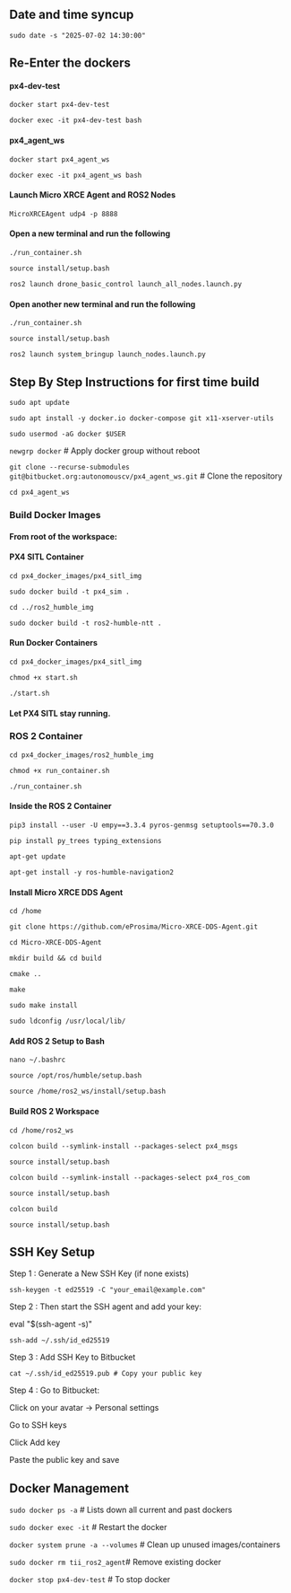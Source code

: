 ## Date and time syncup

`sudo date -s "2025-07-02 14:30:00"`


## Re-Enter the dockers 

#### px4-dev-test

`docker start px4-dev-test`

`docker exec -it px4-dev-test bash`

#### px4_agent_ws

`docker start px4_agent_ws`

`docker exec -it px4_agent_ws bash`

#### Launch Micro XRCE Agent and ROS2 Nodes

`MicroXRCEAgent udp4 -p 8888`

#### Open a new terminal and run the following 

`./run_container.sh`

`source install/setup.bash`

`ros2 launch drone_basic_control launch_all_nodes.launch.py`


#### Open another new terminal and run the following 

`./run_container.sh`

`source install/setup.bash`

`ros2 launch system_bringup launch_nodes.launch.py `


## Step By Step Instructions for first time build

`sudo apt update`

`sudo apt install -y docker.io docker-compose git x11-xserver-utils`

`sudo usermod -aG docker $USER`

`newgrp docker`  # Apply docker group without reboot

`git clone --recurse-submodules git@bitbucket.org:autonomouscv/px4_agent_ws.git` # Clone the repository

`cd px4_agent_ws`

### Build Docker Images
#### From root of the workspace:

#### PX4 SITL Container

`cd px4_docker_images/px4_sitl_img`

`sudo docker build -t px4_sim .`

`cd ../ros2_humble_img`

`sudo docker build -t ros2-humble-ntt .`


#### Run Docker Containers

`cd px4_docker_images/px4_sitl_img`

`chmod +x start.sh`

`./start.sh`

#### Let PX4 SITL stay running.

### ROS 2 Container

`cd px4_docker_images/ros2_humble_img`

`chmod +x run_container.sh`

`./run_container.sh`

#### Inside the ROS 2 Container

`pip3 install --user -U empy==3.3.4 pyros-genmsg setuptools==70.3.0`

`pip install py_trees typing_extensions`

`apt-get update`

`apt-get install -y ros-humble-navigation2`

#### Install Micro XRCE DDS Agent

`cd /home`

`git clone https://github.com/eProsima/Micro-XRCE-DDS-Agent.git`

`cd Micro-XRCE-DDS-Agent`

`mkdir build && cd build`

`cmake ..`

`make`

`sudo make install`

`sudo ldconfig /usr/local/lib/`

#### Add ROS 2 Setup to Bash

`nano ~/.bashrc`

`source /opt/ros/humble/setup.bash`

`source /home/ros2_ws/install/setup.bash`

#### Build ROS 2 Workspace

`cd /home/ros2_ws`

`colcon build --symlink-install --packages-select px4_msgs`

`source install/setup.bash`

`colcon build --symlink-install --packages-select px4_ros_com`

`source install/setup.bash`

`colcon build`

`source install/setup.bash`


## SSH Key Setup 

Step 1 : Generate a New SSH Key (if none exists)

`ssh-keygen -t ed25519 -C "your_email@example.com"`

Step 2 : Then start the SSH agent and add your key:

eval "$(ssh-agent -s)"

`ssh-add ~/.ssh/id_ed25519`

Step 3 : Add SSH Key to Bitbucket

`cat ~/.ssh/id_ed25519.pub # Copy your public key`

Step 4 : Go to Bitbucket:

Click on your avatar → Personal settings

Go to SSH keys

Click Add key

Paste the public key and save

## Docker Management 

`sudo docker ps -a` # Lists down all current and past dockers

`sudo docker exec -it` # Restart the docker

`docker system prune -a --volumes` # Clean up unused images/containers

`sudo docker rm tii_ros2_agent`# Remove existing docker

`docker stop px4-dev-test` # To stop docker 



 





